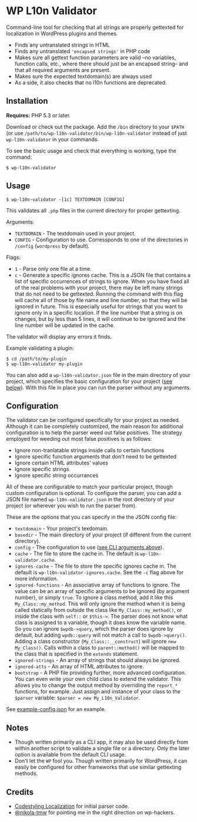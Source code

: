 WP L10n Validator
=================

Command-line tool for checking that all strings are properly gettexted for localization in WordPress plugins and themes.

* Finds any untranslated strings in HTML
* Finds any untranslated `'encapsed strings'` in PHP code
* Makes sure all gettext function parameters are valid –no variables, function
  calls, etc., where there should just be an encapsed string– and that all required
  arguments are present.
* Makes sure the expected textdomain(s) are always used
* As a side, it also checks that no l10n functions are deprecated.

Installation
------------

**Requires:** PHP 5.3 or later.

Download or check out the package. Add the `/bin` directory to your `$PATH` (or use
`/path/to/wp-l10n-validator/bin/wp-l10n-validator` instead of just `wp-l10n-validator`
in your commands.

To see the basic usage and check that everything is working, type the command:

`$ wp-l10n-validator`

Usage
-----

`$ wp-l10n-validator -[1c] TEXTDOMAIN [CONFIG]`

This validates all `.php` files in the current directory for proper gettexting.

Arguments:
 * `TEXTDOMAIN` - The textdomain used in your project.
 * `CONFIG` - Configuration to use. Corressponds to one of the directories in `/config` (`wordpress` by default).

Flags:
 * `1` - Parse only one file at a time.
 * `c` - Generate a specific ignores cache. This is a JSON file that contains a list
   of specific occurrences of strings to ignore. When you have fixed all of the real
   problems with your project, there may be left many strings that do not need to be
   gettexted. Running the command with this flag will cache all of those by file name
   and line number, so that they will be ignored in future. This is especially useful
   for strings that you want to ignore only in a specific location. If the line number
   that a string is on changes, but by less than 5 lines, it will continue to be
   ignored and the line number will be updated in the cache.

The validator will display any errors it finds.

Example validating a plugin:

```
$ cd /path/to/my-plugin
$ wp-l10n-validator my-plugin
```

You can also add a `wp-l10n-validator.json` file in the main directory of your
project, which specifies the basic configuration for your project ([see below](#configuration)).
With this file in place you can run the parser without any arguments.

Configuration
-------------

The validator can be configured specifically for your project as needed. Although it
can be completely customized, the main reason for additional configuration is to help
the parser weed out false positives. The strategy employed for weeding out most false
positives is as follows:

* Ignore non-tranlatable strings inside calls to certain functions
* Ignore specific function arguments that don't need to be gettexted
* Ignore certain HTML attributes' values
* Ignore specific strings
* Ignore specific string occurrances

All of these are configurable to match your particular project, though custom
configuration is optional. To configure the parser, you can add a JSON file named
`wp-l10n-validator.json` in the root directory of your project (or wherever you wish
to run the parser from).

These are the options that you can specify in the the JSON config file:

 * `textdomain` - Your project's texdomain.
 * `basedir` - The main directory of your project (if different from the current directory).
 * `config` - The configuration to use ([see CLI arguments above](#usage)).
 * `cache` - The file to store the cache in. The default is `wp-l10n-validator.cache`.
 * `ignores-cache` - The file to store the specific ignores cache in. The default is
   `wp-l10n-validator-ignores.cache`. See the `-c` flag above for more information.
 * `ignored-functions` - An associative array of functions to ignore. The value can be
   an array of specific arguments to be ignored (by argument number), or simply `true`.
   To ignore a class method, add it like this `My_Class::my_method`. This will only
   ignore the method when it is being called statically from outside the class like
   `My_Class::my_method()`, or inside the class with `self::` or `$this->`. The parser
   does not know what class is assigned to a variable, though it does know the
   variable name. So you can ignore `$wpdb->query`, which the parser does ignore by
   default, but adding `wpdb::query` will not match a call to `$wpdb->query()`. Adding
   a class constructor (`My_Class::__construct`) will ignore `new My_Class()`. Calls
   within a class to `parent::method()` will be mapped to the class that is specified
   in the `extends` statement.
 * `ignored-strings` - An array of strings that should always be ignored.
 * `ignored-atts` - An array of HTML attributes to ignore.
 * `bootstrap` - A PHP file providing further, more advanced configuration. You can
   even write your own child class to extend the validator. This allows you to change
   the output method by overriding the `report_*` functions, for example. Just assign
   and instance of your class to the `$parser` variable: `$parser = new My_L10n_Validator`.

See [example-config.json](example-config.json) for an example.

Notes
-----

* Though written primarily as a CLI app, it may also be used directly from within
  another script to validate a single file or a directory. Only the later option is
  available from the default CLI usage.
* Don't let the `WP` fool you. Though written primarily for WordPress, it can easily
  be configured for other frameworks that use similar gettexting methods.

Credits
-------

* [Codestyling Localization](http://wordpress.org/plugins/codestyling-localization/) for initial parser code.
* [@nikola-tmw](https://github.com/nikolov-tmw) for pointing me in the right direction on wp-hackers.

